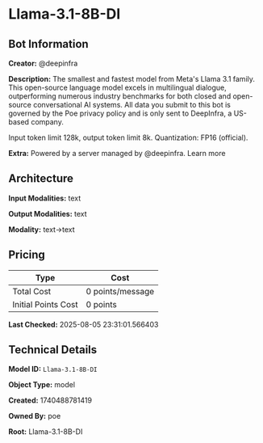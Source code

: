 # Llama-3.1-8B-DI

## Bot Information

**Creator:** @deepinfra

**Description:** The smallest and fastest model from Meta's Llama 3.1 family. This open-source language model excels in multilingual dialogue, outperforming numerous industry benchmarks for both closed and open-source conversational AI systems.  All data you submit to this bot is governed by the Poe privacy policy and is only sent to DeepInfra, a US-based company.

Input token limit 128k, output token limit 8k. Quantization: FP16 (official).

**Extra:** Powered by a server managed by @deepinfra. Learn more


## Architecture

**Input Modalities:** text

**Output Modalities:** text

**Modality:** text->text


## Pricing

| Type | Cost |
|------|------|
| Total Cost | 0 points/message |
| Initial Points Cost | 0 points |

**Last Checked:** 2025-08-05 23:31:01.566403


## Technical Details

**Model ID:** `Llama-3.1-8B-DI`

**Object Type:** model

**Created:** 1740488781419

**Owned By:** poe

**Root:** Llama-3.1-8B-DI
